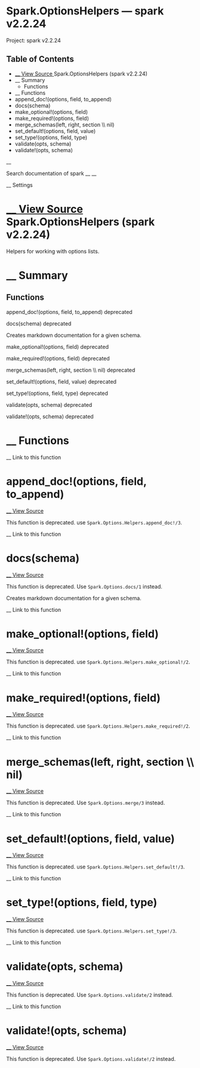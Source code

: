 # Spark.OptionsHelpers — spark v2.2.24

Project: spark v2.2.24

## Table of Contents

- [ __ View Source ](external_link) Spark.OptionsHelpers (spark v2.2.24)
- __ Summary
  - Functions
- __ Functions
- append_doc!(options, field, to_append)
- docs(schema)
- make_optional!(options, field)
- make_required!(options, field)
- merge_schemas(left, right, section \\\ nil)
- set_default!(options, field, value)
- set_type!(options, field, type)
- validate(opts, schema)
- validate!(opts, schema)

__

Search documentation of spark __ __

__ Settings

#  [ __ View Source ](external_link) Spark.OptionsHelpers (spark v2.2.24)

Helpers for working with options lists.

#  __ Summary

##  Functions

append_doc!(options, field, to_append) deprecated

docs(schema) deprecated

Creates markdown documentation for a given schema.

make_optional!(options, field) deprecated

make_required!(options, field) deprecated

merge_schemas(left, right, section \\\ nil) deprecated

set_default!(options, field, value) deprecated

set_type!(options, field, type) deprecated

validate(opts, schema) deprecated

validate!(opts, schema) deprecated

#  __ Functions

__ Link to this function

# append_doc!(options, field, to_append)

[ __ View Source ](external_link)

This function is deprecated. use `Spark.Options.Helpers.append_doc!/3`. 

__ Link to this function

# docs(schema)

[ __ View Source ](external_link)

This function is deprecated. Use `Spark.Options.docs/1` instead. 

Creates markdown documentation for a given schema.

__ Link to this function

# make_optional!(options, field)

[ __ View Source ](external_link)

This function is deprecated. use `Spark.Options.Helpers.make_optional!/2`. 

__ Link to this function

# make_required!(options, field)

[ __ View Source ](external_link)

This function is deprecated. use `Spark.Options.Helpers.make_required!/2`. 

__ Link to this function

# merge_schemas(left, right, section \\\ nil)

[ __ View Source ](external_link)

This function is deprecated. Use `Spark.Options.merge/3` instead. 

__ Link to this function

# set_default!(options, field, value)

[ __ View Source ](external_link)

This function is deprecated. use `Spark.Options.Helpers.set_default!/3`. 

__ Link to this function

# set_type!(options, field, type)

[ __ View Source ](external_link)

This function is deprecated. use `Spark.Options.Helpers.set_type!/3`. 

__ Link to this function

# validate(opts, schema)

[ __ View Source ](external_link)

This function is deprecated. Use `Spark.Options.validate/2` instead. 

__ Link to this function

# validate!(opts, schema)

[ __ View Source ](external_link)

This function is deprecated. Use `Spark.Options.validate!/2` instead. 
